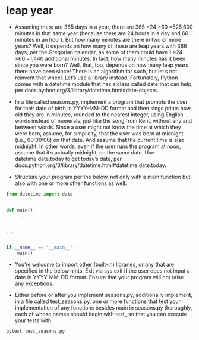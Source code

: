 # leap year
- Assuming there are 365 days in a year, there are 365 ×24 ×60 =525,600 minutes in that same year (because there are 24 hours in a day and 60 minutes in an hour). But how many minutes are there in two or more years? Well, it depends on how many of those are leap years with 366 days, per the Gregorian calendar, as some of them could have 1 ×24 ×60 =1,440 additional minutes. In fact, how many minutes has it been since you were born? Well, that, too, depends on how many leap years there have been since! There is an algorithm for such, but let’s not reinvent that wheel. Let’s use a library instead. Fortunately, Python comes with a datetime module that has a class called date that can help, per docs.python.org/3/library/datetime.html#date-objects.

- In a file called seasons.py, implement a program that prompts the user for their date of birth in YYYY-MM-DD format and then sings prints how old they are in minutes, rounded to the nearest integer, using English words instead of numerals, just like the song from Rent, without any and between words. Since a user might not know the time at which they were born, assume, for simplicity, that the user was born at midnight (i.e., 00:00:00) on that date. And assume that the current time is also midnight. In other words, even if the user runs the program at noon, assume that it’s actually midnight, on the same date. Use datetime.date.today to get today’s date, per docs.python.org/3/library/datetime.html#datetime.date.today.

- Structure your program per the below, not only with a main function but also with one or more other functions as well:

```python
from datetime import date


def main():
    ...


...


if __name__ == "__main__":
    main()
```
- You’re welcome to import other (built-in) libraries, or any that are specified in the below hints. Exit via sys.exit if the user does not input a date in YYYY-MM-DD format. Ensure that your program will not raise any exceptions.

- Either before or after you implement seasons.py, additionally implement, in a file called test_seasons.py, one or more functions that test your implementation of any functions besides main in seasons.py thoroughly, each of whose names should begin with test_ so that you can execute your tests with:

`pytest test_seasons.py`
